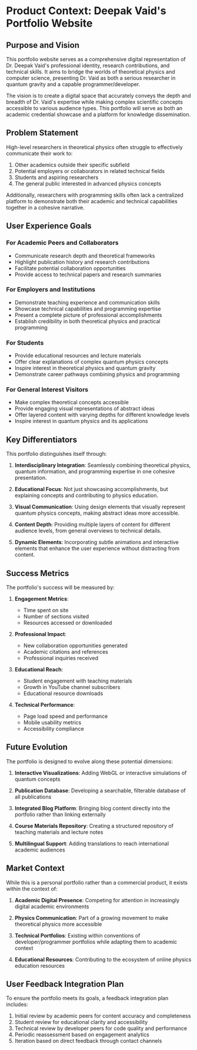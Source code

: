 # Product Context: Deepak Vaid's Portfolio Website

## Purpose and Vision

This portfolio website serves as a comprehensive digital representation of Dr. Deepak Vaid's professional identity, research contributions, and technical skills. It aims to bridge the worlds of theoretical physics and computer science, presenting Dr. Vaid as both a serious researcher in quantum gravity and a capable programmer/developer.

The vision is to create a digital space that accurately conveys the depth and breadth of Dr. Vaid's expertise while making complex scientific concepts accessible to various audience types. This portfolio will serve as both an academic credential showcase and a platform for knowledge dissemination.

## Problem Statement

High-level researchers in theoretical physics often struggle to effectively communicate their work to:
1. Other academics outside their specific subfield
2. Potential employers or collaborators in related technical fields
3. Students and aspiring researchers
4. The general public interested in advanced physics concepts

Additionally, researchers with programming skills often lack a centralized platform to demonstrate both their academic and technical capabilities together in a cohesive narrative.

## User Experience Goals

### For Academic Peers and Collaborators
- Communicate research depth and theoretical frameworks
- Highlight publication history and research contributions
- Facilitate potential collaboration opportunities
- Provide access to technical papers and research summaries

### For Employers and Institutions
- Demonstrate teaching experience and communication skills
- Showcase technical capabilities and programming expertise
- Present a complete picture of professional accomplishments
- Establish credibility in both theoretical physics and practical programming

### For Students
- Provide educational resources and lecture materials
- Offer clear explanations of complex quantum physics concepts
- Inspire interest in theoretical physics and quantum gravity
- Demonstrate career pathways combining physics and programming

### For General Interest Visitors
- Make complex theoretical concepts accessible
- Provide engaging visual representations of abstract ideas
- Offer layered content with varying depths for different knowledge levels
- Inspire interest in quantum physics and its applications

## Key Differentiators

This portfolio distinguishes itself through:

1. **Interdisciplinary Integration**: Seamlessly combining theoretical physics, quantum information, and programming expertise in one cohesive presentation.

2. **Educational Focus**: Not just showcasing accomplishments, but explaining concepts and contributing to physics education.

3. **Visual Communication**: Using design elements that visually represent quantum physics concepts, making abstract ideas more accessible.

4. **Content Depth**: Providing multiple layers of content for different audience levels, from general overviews to technical details.

5. **Dynamic Elements**: Incorporating subtle animations and interactive elements that enhance the user experience without distracting from content.

## Success Metrics

The portfolio's success will be measured by:

1. **Engagement Metrics**:
   - Time spent on site
   - Number of sections visited
   - Resources accessed or downloaded

2. **Professional Impact**:
   - New collaboration opportunities generated
   - Academic citations and references
   - Professional inquiries received

3. **Educational Reach**:
   - Student engagement with teaching materials
   - Growth in YouTube channel subscribers
   - Educational resource downloads

4. **Technical Performance**:
   - Page load speed and performance
   - Mobile usability metrics
   - Accessibility compliance

## Future Evolution

The portfolio is designed to evolve along these potential dimensions:

1. **Interactive Visualizations**: Adding WebGL or interactive simulations of quantum concepts

2. **Publication Database**: Developing a searchable, filterable database of all publications

3. **Integrated Blog Platform**: Bringing blog content directly into the portfolio rather than linking externally

4. **Course Materials Repository**: Creating a structured repository of teaching materials and lecture notes

5. **Multilingual Support**: Adding translations to reach international academic audiences

## Market Context

While this is a personal portfolio rather than a commercial product, it exists within the context of:

1. **Academic Digital Presence**: Competing for attention in increasingly digital academic environments

2. **Physics Communication**: Part of a growing movement to make theoretical physics more accessible

3. **Technical Portfolios**: Existing within conventions of developer/programmer portfolios while adapting them to academic context

4. **Educational Resources**: Contributing to the ecosystem of online physics education resources

## User Feedback Integration Plan

To ensure the portfolio meets its goals, a feedback integration plan includes:

1. Initial review by academic peers for content accuracy and completeness
2. Student review for educational clarity and accessibility
3. Technical review by developer peers for code quality and performance
4. Periodic reassessment based on engagement analytics
5. Iteration based on direct feedback through contact channels
